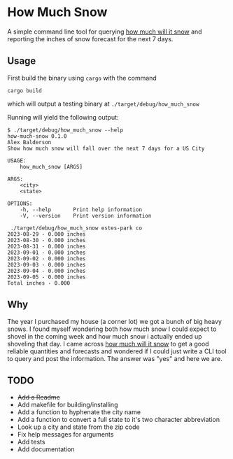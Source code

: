 # How Much Snow

A simple command line tool for querying [how much will it snow](https://howmuchwillitsnow.com/) and reporting the inches of snow forecast for the next 7 days. 

## Usage

First build the binary using `cargo` with the command

`cargo build`

which will output a testing binary at `./target/debug/how_much_snow`

Running will yield the following output:

```
$ ./target/debug/how_much_snow --help
how-much-snow 0.1.0
Alex Balderson
Show how much snow will fall over the next 7 days for a US City

USAGE:
    how_much_snow [ARGS]

ARGS:
    <city>     
    <state>    

OPTIONS:
    -h, --help       Print help information
    -V, --version    Print version information

 ./target/debug/how_much_snow estes-park co
2023-08-29 - 0.000 inches
2023-08-30 - 0.000 inches
2023-08-31 - 0.000 inches
2023-09-01 - 0.000 inches
2023-09-02 - 0.000 inches
2023-09-03 - 0.000 inches
2023-09-04 - 0.000 inches
2023-09-05 - 0.000 inches
Total inches - 0.000
```

## Why

The year I purchased my house (a corner lot) we got a bunch of big heavy snows. I found myself wondering both how much snow I could expect to shovel in the coming week and how much snow i actually ended up shoveling that day. I came across [how much will it snow](https://howmuchwillitsnow.com/) to get a good reliable quantities and forecasts and wondered if I could just write a CLI tool to query and post the information. The answer was "yes" and here we are.

## TODO
* ~~Add a Readme~~
* Add makefile for building/installing
* Add a function to hyphenate the city name
* Add a function to convert a full state to it's two character abbreviation
* Look up a city and state from the zip code
* Fix help messages for arguments
* Add tests
* Add documentation 
